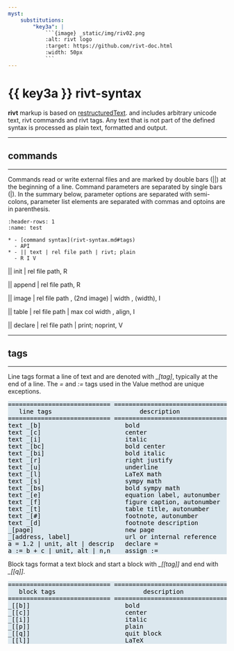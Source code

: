 ```yaml
---
myst:
    substitutions:
        "key3a": |
            ```{image} _static/img/riv02.png
            :alt: rivt logo
            :target: https://github.com/rivt-doc.html
            :width: 50px
            ```
---
```


#  {{ key3a }} **rivt-syntax**

**rivt** markup is based on
[restructuredText](https://docutils.sourceforge.io/docs/user/rst/quickref.html).
and includes arbitrary unicode text, rivt commands and rivt tags. Any text that
is not part of the defined syntax is processed as plain text, formatted and
output.

<hr>

## commands
<hr>

Commands read or write external files and are marked by double bars (||) at the
beginning of a line. Command parameters are separated by single bars (|). In the summary
below, parameter options are separated with semi-colons, parameter list
elements are separated with commas and optoins are in parenthesis.

```{list-table} example
:header-rows: 1
:name: test

* - [command syntax](rivt-syntax.md#tags)                                          
  - API 
* - || text | rel file path | rivt; plain                     
  - R I V
```


|| init | rel file path,                                      R

|| append | rel file path,                                    R

|| image  | rel file path \, (2nd image) | width \, (width),      I

|| table  | rel file path | max col width \, align,             I

|| declare | rel file path |  print; noprint,                 V


<hr>

## tags
<hr>

Line tags format a line of text and are denoted with *_[tag]*, typically at the
end of a line. The *=* and *:=* tags used in the Value method are unique
exceptions. 

<pre style="background:#dce8ef; color: #000000">
============================ ================================= ==========
   line tags                        description                   API
============================ ================================ ===========
text _[b]                       bold                            R I V 
text _[c]                       center                          R I V  
text _[i]                       italic                          R I V  
text _[bc]                      bold center                     R I V  
text _[bi]                      bold italic                     R I V
text _[r]                       right justify                   R I V
text _[u]                       underline                       R I V   
text _[l]                       LaTeX math                        I V
text _[s]                       sympy math                        I V
text _[bs]                      bold sympy math                   I V
text _[e]                       equation label, autonumber        I V
text _[f]                       figure caption, autonumber        I V
text _[t]                       table title, autonumber           I V
text _[#]                       footnote, autonumber              I V
text _[d]                       footnote description              I V
_[page]                         new page                          I V
_[address, label]               url or internal reference         I V
a = 1.2 | unit, alt | descrip   declare =                           V
a := b + c | unit, alt | n,n    assign :=                           V
</pre>

Block tags format a text block and start a block with *_[[tag]]* and
end with *_[[q]]*.

<pre style="background:#dce8ef; color: #000000">
============================ ================================ ==========
   block tags                        description                 API
============================ ================================ ==========
_[[b]]                          bold                            R I V
_[[c]]                          center                          R I V
_[[i]]                          italic                          R I V
_[[p]]                          plain                           R I V
_[[q]]                          quit block                      R I V
_[[l]]                          LaTeX                             I V
</pre>

